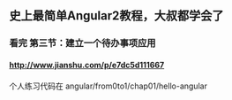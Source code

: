 ## 史上最简单Angular2教程，大叔都学会了
### 看完  第三节：建立一个待办事项应用

#### http://www.jianshu.com/p/e7dc5d111667

个人练习代码在  angular/from0to1/chap01/hello-angular
